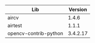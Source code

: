| Lib                       | Version           |
| ------------              | ----------------------- | 
| aircv                     | 1.4.6             | 
| airtest                   | 1.1.1             |
| opencv-contrib-python     | 3.4.2.17          |